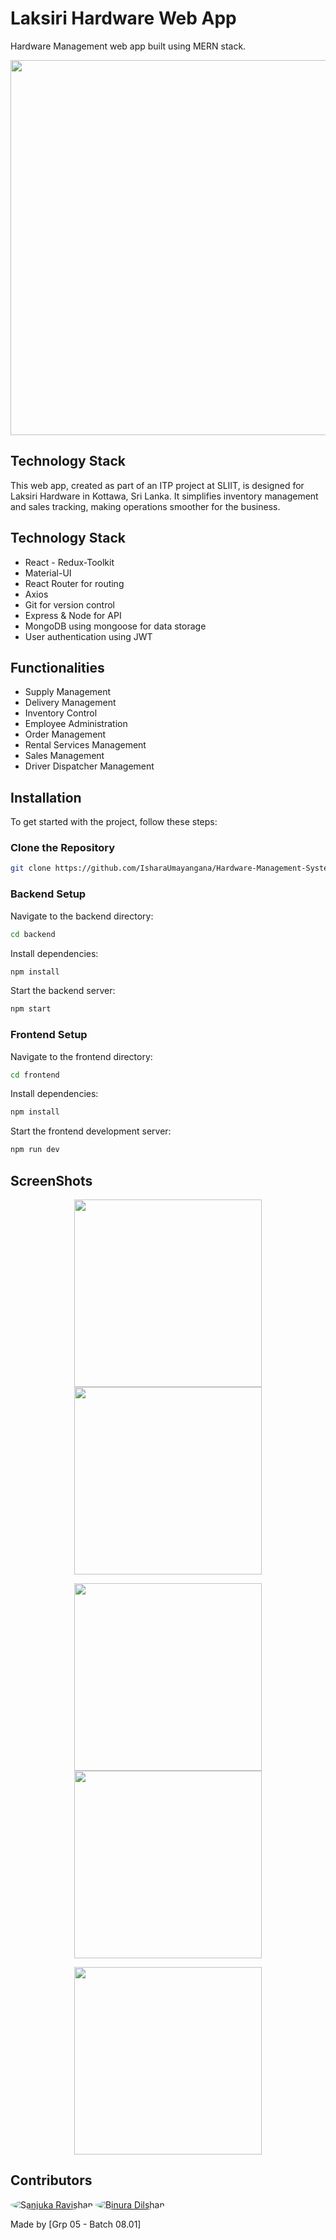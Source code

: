 # Laksiri Hardware Web App
Hardware Management web app built using MERN stack.


<img src="" width=600px />


## Technology Stack
This web app, created as part of an ITP project at SLIIT, is designed for Laksiri Hardware in Kottawa, Sri Lanka. It simplifies inventory management and sales tracking, making operations smoother for the business.


## Technology Stack
- React - Redux-Toolkit
- Material-UI
- React Router for routing
- Axios
- Git for version control
- Express & Node for API
- MongoDB using mongoose for data storage
- User authentication using JWT

## Functionalities
- Supply Management
- Delivery Management
- Inventory Control
- Employee Administration
- Order Management
- Rental Services Management
- Sales Management
- Driver Dispatcher Management

## Installation

To get started with the project, follow these steps:

### Clone the Repository

```bash
git clone https://github.com/IsharaUmayangana/Hardware-Management-System
```

### Backend Setup
Navigate to the backend directory:
```bash
cd backend
```
Install dependencies:
```bash
npm install

```
Start the backend server:
```bash
npm start

```

### Frontend Setup
Navigate to the frontend directory:
```bash
cd frontend
```
Install dependencies:
```bash
npm install

```
Start the frontend development server:
```bash
npm run dev

```

## ScreenShots
<div>
  <p align="center" width="100%">
    <img width="300px" src="" >
    <img width="300px" src="" >
    
  </p>
<p align="center" width="100%">
  <img width="300px" src="" >
  <img src="" width=300px />
</p>
  <p align="center" width="100%">
    <img src="" width=300px />
  </p>
</div>

## Contributors

<a href="https://github.com/sanjukaravishan" title="Sanjuka Ravishan"><img src="https://github.com/sanjukaravishan.png?size=50" alt="Sanjuka Ravishan" style="border-radius: 50%;"></a>
<a href="https://github.com/binura22" title="Binura Dilshan"><img src="https://github.com/binura22.png?size=50" alt="Binura Dilshan" style="border-radius: 50%;"></a>


Made by [Grp 05 - Batch 08.01]
